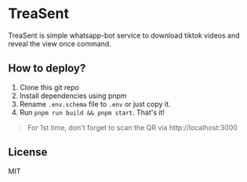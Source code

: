 # TreaSent

TreaSent is simple whatsapp-bot service to download tiktok videos and reveal the view once command.

## How to deploy?
1. Clone this git repo
2. Install dependencies using pnpm
3. Rename `.env.schema` file to `.env` or just copy it.
4. Run `pnpm run build && pnpm start`. That's it!

> For 1st time, don't forget to scan the QR via http://localhost:3000

## License
MIT